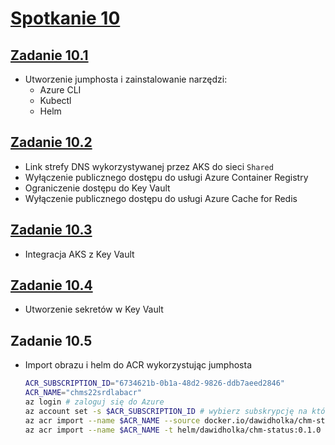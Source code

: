 # [Spotkanie 10](https://github.com/cloudstateu/kurs-iac-terraform/blob/master/Zjazd10/zadania.md)


## [Zadanie 10.1](./zadanie1)

* Utworzenie jumphosta i zainstalowanie narzędzi:
    * Azure CLI
    * Kubectl
    * Helm


## [Zadanie 10.2](./zadanie2)

* Link strefy DNS wykorzystywanej przez AKS do sieci `Shared`
* Wyłączenie publicznego dostępu do usługi Azure Container Registry
* Ograniczenie dostępu do Key Vault
* Wyłączenie publicznego dostępu do usługi Azure Cache for Redis


## [Zadanie 10.3](./zadanie3)

* Integracja AKS z Key Vault


## [Zadanie 10.4](./zadanie4)

* Utworzenie sekretów w Key Vault


## Zadanie 10.5

* Import obrazu i helm do ACR wykorzystując jumphosta
    ```bash
    ACR_SUBSCRIPTION_ID="6734621b-0b1a-48d2-9826-ddb7aeed2846"
    ACR_NAME="chms22srdlabacr"
    az login # zaloguj się do Azure 
    az account set -s $ACR_SUBSCRIPTION_ID # wybierz subskrypcję na której jest ACR
    az acr import --name $ACR_NAME --source docker.io/dawidholka/chm-status:1.0.0
    az acr import --name $ACR_NAME -t helm/dawidholka/chm-status:0.1.0 --source registry-1.docker.io/dawidholka/chm-status:0.1.0
    ```

